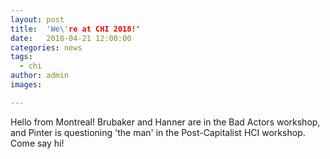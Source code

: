 ```yaml
---
layout: post
title:  'We\'re at CHI 2018!'
date:   2018-04-21 12:00:00
categories: news
tags:
  - chi
author: admin
images:

---
```

Hello from Montreal! Brubaker and Hanner are in the Bad Actors workshop, and Pinter is questioning 'the man' in the Post-Capitalist HCI workshop. Come say hi!

